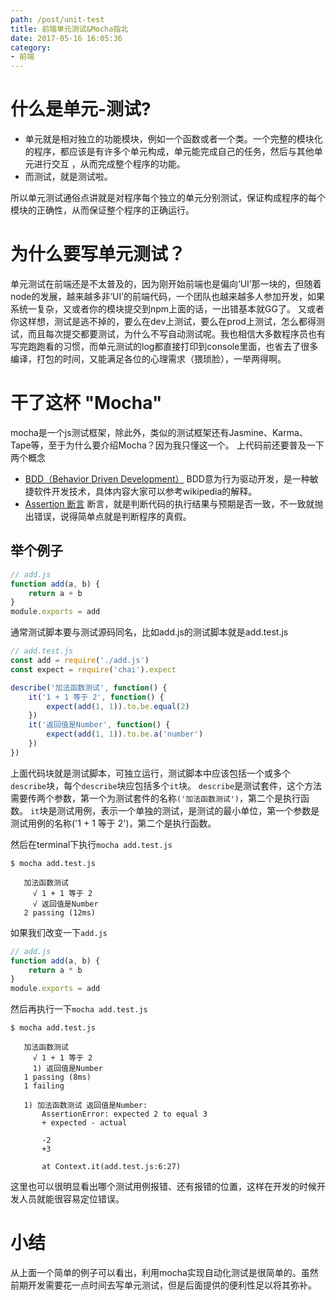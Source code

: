 ```yaml
---
path: /post/unit-test
title: 前端单元测试&Mocha指北
date: 2017-05-16 16:05:36
category:
- 前端
---
```


# 什么是单元-测试?
- 单元就是相对独立的功能模块，例如一个函数或者一个类。一个完整的模块化的程序，都应该是有许多个单元构成，单元能完成自己的任务，然后与其他单元进行交互 ，从而完成整个程序的功能。
- 而测试，就是测试啦。

所以单元测试通俗点讲就是对程序每个独立的单元分别测试，保证构成程序的每个模块的正确性，从而保证整个程序的正确运行。

# 为什么要写单元测试？
单元测试在前端还是不太普及的，因为刚开始前端也是偏向‘UI’那一块的，但随着node的发展，越来越多非‘UI’的前端代码，一个团队也越来越多人参加开发，如果系统一复杂，又或者你的模块提交到npm上面的话，一出错基本就GG了。
又或者你这样想，测试是逃不掉的，要么在dev上测试，要么在prod上测试，怎么都得测试，而且每次提交都要测试，为什么不写自动测试呢。我也相信大多数程序员也有写完跑跑看的习惯，而单元测试的log都直接打印到console里面，也省去了很多编译，打包的时间，又能满足各位的心理需求（猥琐脸），一举两得啊。

<!-- more -->

# 干了这杯 "Mocha"
mocha是一个js测试框架，除此外，类似的测试框架还有Jasmine、Karma、Tape等，至于为什么要介绍Mocha？因为我只懂这一个。
上代码前还要普及一下两个概念
- [BDD（Behavior Driven Development）](https://zh.wikipedia.org/wiki/%E8%A1%8C%E4%B8%BA%E9%A9%B1%E5%8A%A8%E5%BC%80%E5%8F%91)
BDD意为行为驱动开发，是一种敏捷软件开发技术，具体内容大家可以参考wikipedia的解释。
- [Assertion 断言](https://zh.wikipedia.org/wiki/%E6%96%B7%E8%A8%80_(%E7%A8%8B%E5%BC%8F))
断言，就是判断代码的执行结果与预期是否一致，不一致就抛出错误，说得简单点就是判断程序的真假。

## 举个例子
```javascript
// add.js
function add(a, b) {
    return a + b
}
module.exports = add
```
通常测试脚本要与测试源码同名，比如add.js的测试脚本就是add.test.js
```javascript
// add.test.js
const add = require('./add.js')
const expect = require('chai').expect

describe('加法函数测试', function() {
    it('1 + 1 等于 2', function() {
        expect(add(1, 1)).to.be.equal(2)
    })
    it('返回值是Number', function() {
        expect(add(1, 1)).to.be.a('number')
    })
})
```
上面代码块就是测试脚本，可独立运行，测试脚本中应该包括一个或多个`describe`块，每个`describe`块应包括多个`it`块。
`describe`是测试套件，这个方法需要传两个参数，第一个为测试套件的名称`('加法函数测试')`，第二个是执行函数。
`it`块是测试用例，表示一个单独的测试，是测试的最小单位，第一个参数是测试用例的名称('1 + 1 等于 2')，第二个是执行函数。

然后在terminal下执行`mocha add.test.js`
```terminal
$ mocha add.test.js

   加法函数测试
     √ 1 + 1 等于 2
     √ 返回值是Number
   2 passing (12ms)
```

如果我们改变一下`add.js`
```javascript
// add.js
function add(a, b) {
    return a * b
}
module.exports = add
```
然后再执行一下`mocha add.test.js`
```terminal
$ mocha add.test.js

   加法函数测试
     √ 1 + 1 等于 2
     1) 返回值是Number
   1 passing (8ms)
   1 failing

   1) 加法函数测试 返回值是Number:
       AssertionError: expected 2 to equal 3
       + expected - actual

       -2
       +3

       at Context.it(add.test.js:6:27)
```
这里也可以很明显看出哪个测试用例报错、还有报错的位置，这样在开发的时候开发人员就能很容易定位错误。

# 小结
从上面一个简单的例子可以看出，利用mocha实现自动化测试是很简单的。虽然前期开发需要花一点时间去写单元测试，但是后面提供的便利性足以将其弥补。
